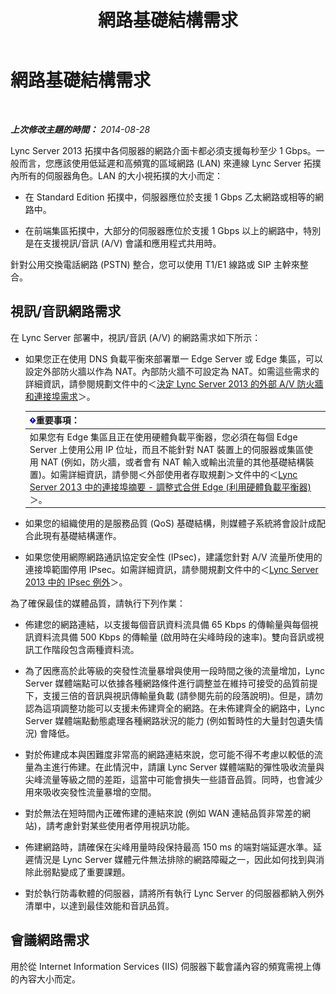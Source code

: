 ﻿---
title: 網路基礎結構需求
TOCTitle: 網路基礎結構需求
ms:assetid: 35c7bb3f-8e0f-48b7-8a2c-857d4b42a4c4
ms:mtpsurl: https://technet.microsoft.com/zh-tw/library/Gg425841(v=OCS.15)
ms:contentKeyID: 49290563
ms.date: 08/10/2015
mtps_version: v=OCS.15
ms.translationtype: HT
---

# 網路基礎結構需求

 

_**上次修改主題的時間：** 2014-08-28_

Lync Server 2013 拓撲中各伺服器的網路介面卡都必須支援每秒至少 1 Gbps。一般而言，您應該使用低延遲和高頻寬的區域網路 (LAN) 來連線 Lync Server 拓撲內所有的伺服器角色。LAN 的大小視拓撲的大小而定：

  - 在 Standard Edition 拓撲中，伺服器應位於支援 1 Gbps 乙太網路或相等的網路中。

  - 在前端集區拓撲中，大部分的伺服器應位於支援 1 Gbps 以上的網路中，特別是在支援視訊/音訊 (A/V) 會議和應用程式共用時。

針對公用交換電話網路 (PSTN) 整合，您可以使用 T1/E1 線路或 SIP 主幹來整合。

## 視訊/音訊網路需求

在 Lync Server 部署中，視訊/音訊 (A/V) 的網路需求如下所示：

  - 如果您正在使用 DNS 負載平衡來部署單一 Edge Server 或 Edge 集區，可以設定外部防火牆以作為 NAT。內部防火牆不可設定為 NAT。如需這些需求的詳細資訊，請參閱規劃文件中的＜[決定 Lync Server 2013 的外部 A/V 防火牆和連接埠需求](lync-server-2013-determine-external-a-v-firewall-and-port-requirements.md)＞。
    
    <table>
    <thead>
    <tr class="header">
    <th><img src="images/Gg412908.important(OCS.15).gif" title="important" alt="important" />重要事項：</th>
    </tr>
    </thead>
    <tbody>
    <tr class="odd">
    <td>如果您有 Edge 集區且正在使用硬體負載平衡器，您必須在每個 Edge Server 上使用公用 IP 位址，而且不能針對 NAT 裝置上的伺服器或集區使用 NAT (例如，防火牆，或者會有 NAT 輸入或輸出流量的其他基礎結構裝置)。如需詳細資訊，請參閱＜外部使用者存取規劃＞文件中的＜<a href="lync-server-2013-port-summary-scaled-consolidated-edge-with-hardware-load-balancers.md">Lync Server 2013 中的連接埠摘要 - 調整式合併 Edge (利用硬體負載平衡器)</a>＞。</td>
    </tr>
    </tbody>
    </table>


  - 如果您的組織使用的是服務品質 (QoS) 基礎結構，則媒體子系統將會設計成配合此現有基礎結構運作。

  - 如果您使用網際網路通訊協定安全性 (IPsec)，建議您針對 A/V 流量所使用的連接埠範圍停用 IPsec。如需詳細資訊，請參閱規劃文件中的＜[Lync Server 2013 中的 IPsec 例外](lync-server-2013-ipsec-exceptions.md)＞。

為了確保最佳的媒體品質，請執行下列作業：

  - 佈建您的網路連結，以支援每個音訊資料流具備 65 Kbps 的傳輸量與每個視訊資料流具備 500 Kbps 的傳輸量 (啟用時在尖峰時段的速率)。雙向音訊或視訊工作階段包含兩種資料流。

  - 為了因應高於此等級的突發性流量暴增與使用一段時間之後的流量增加，Lync Server 媒體端點可以依據各種網路條件進行調整並在維持可接受的品質前提下，支援三倍的音訊與視訊傳輸量負載 (請參閱先前的段落說明)。但是，請勿認為這項調整功能可以支援未佈建齊全的網路。在未佈建齊全的網路中，Lync Server 媒體端點動態處理各種網路狀況的能力 (例如暫時性的大量封包遺失情況) 會降低。

  - 對於佈建成本與困難度非常高的網路連結來說，您可能不得不考慮以較低的流量為主進行佈建。在此情況中，請讓 Lync Server 媒體端點的彈性吸收流量與尖峰流量等級之間的差距，這當中可能會損失一些語音品質。同時，也會減少用來吸收突發性流量暴增的空間。

  - 對於無法在短時間內正確佈建的連結來說 (例如 WAN 連結品質非常差的網站)，請考慮針對某些使用者停用視訊功能。

  - 佈建網路時，請確保在尖峰用量時段保持最高 150 ms 的端對端延遲水準。延遲情況是 Lync Server 媒體元件無法排除的網路障礙之一，因此如何找到與消除此弱點變成了重要課題。

  - 對於執行防毒軟體的伺服器，請將所有執行 Lync Server 的伺服器都納入例外清單中，以達到最佳效能和音訊品質。

## 會議網路需求

用於從 Internet Information Services (IIS) 伺服器下載會議內容的頻寬需視上傳的內容大小而定。

